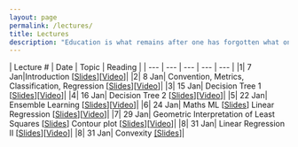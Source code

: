 ```yaml
---
layout: page
permalink: /lectures/
title: Lectures
description: "Education is what remains after one has forgotten what one has learned in school."
---
```



|  Lecture # | Date | Topic | Reading |
| --- | --- | --- | --- | --- |
|1| 7 Jan|Introduction [[Slides](../lectures/1-introduction.pdf)][[Video](https://iitgnacin-my.sharepoint.com/:v:/g/personal/nipun_batra_iitgn_ac_in/EUx2sCzt_q5PtOrs0nAt2ZwBDpWFlMtBDRyLEntX1fnsnA?e=zztK7J)]|
|2| 8 Jan| Convention, Metrics, Classification, Regression [[Slides](../lectures/accuracy.pdf)][[Video](https://iitgnacin-my.sharepoint.com/:v:/r/personal/nipun_batra_iitgn_ac_in/Documents/Teaching/ML2021/Recordings/01-08.mp4?csf=1&web=1&e=Dnfccp)]|
|3| 15 Jan| Decision Tree 1 [[Slides](../lectures/decision-tree-1.pdf)][[Video](https://iitgnacin-my.sharepoint.com/:v:/g/personal/nipun_batra_iitgn_ac_in/EbGpNzErCplEgUJjM0LfScABWM8-0GJaPz9YgNv3zBNgOw)]|
|4| 16 Jan| Decision Tree 2 [[Slides](../lectures/decision-tree-2-bias-variance-1.pdf)][[Video](https://iitgnacin-my.sharepoint.com/:v:/r/personal/nipun_batra_iitgn_ac_in/Documents/Teaching/ML2021/Recordings/01-16%20Trimmed.mp4?csf=1&web=1&e=FSKbNZ)]|
|5| 22 Jan| Ensemble Learning [[Slides](../lectures/ensemble.pdf)][[Video](https://iitgnacin-my.sharepoint.com/:v:/r/personal/nipun_batra_iitgn_ac_in/Documents/Teaching/ML2021/Recordings/1-22.mp4?csf=1&web=1&e=IxPpYa)]|
|6| 24 Jan| Maths ML [[Slides](../lectures/ml-maths-1.pdf)] Linear Regression [[Slides](../lectures/linear-regression.pdf)][[Video](https://iitgnacin-my.sharepoint.com/:v:/r/personal/nipun_batra_iitgn_ac_in/Documents/Teaching/ML2021/Recordings/1-24.mp4?csf=1&web=1&e=NzrMoV)]|
|7| 29 Jan| Geometric Interpretation of Least Squares [[Slides](../lectures/geometric-regression.pdf)] Contour plot [[Slides](../lectures/contour.pdf)][[Video](https://iitgnacin-my.sharepoint.com/:v:/g/personal/nipun_batra_iitgn_ac_in/EYdl3pO8NihIlg4cDpEbuxkBekx-SxibWaMh7rCkq7NI8Q?e=H9FanK)]|
|8| 31 Jan| Linear Regression II [[Slides](../lectures/linear-regression-2.pdf)][[Video](https://iitgnacin-my.sharepoint.com/:v:/r/personal/nipun_batra_iitgn_ac_in/Documents/Teaching/ML2021/Recordings/1-31.mp4?csf=1&web=1&e=RslYIT)]|
|8| 31 Jan| Convexity [[Slides]](../lectures/convexity.pdf)|
